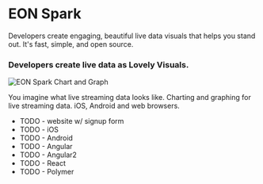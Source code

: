 # EON Spark

Developers create engaging, beautiful
live data visuals that helps you stand out.
It's fast, simple, and open source.

### Developers create live data as **Lovely Visuals**.

![EON Spark Chart and Graph](http://i.imgur.com/aFysWAy.gif)

You imagine what live streaming data looks like.
Charting and graphing for live streaming data.
iOS, Android and web browsers.

 - TODO - website w/ signup form
 - TODO - iOS 
 - TODO - Android
 - TODO - Angular
 - TODO - Angular2
 - TODO - React
 - TODO - Polymer
